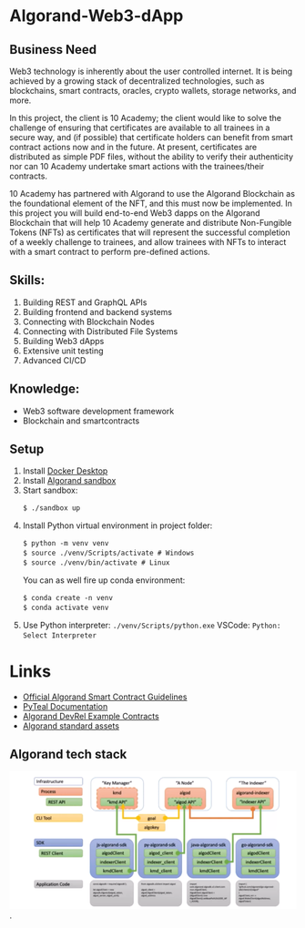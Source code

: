 # Algorand-Web3-dApp

## Business Need
Web3 technology is inherently about the user controlled internet. It is being achieved by a growing stack of decentralized technologies, such as blockchains, smart contracts, oracles, crypto wallets, storage networks, and more.   


In this project, the client is 10 Academy; the client would like to solve the challenge of ensuring that certificates are available to all trainees in a secure way, and (if possible) that certificate holders can benefit from smart contract actions now and in the future.  At present, certificates are distributed as simple PDF files, without the ability to verify their authenticity nor can 10 Academy undertake smart actions with the trainees/their contracts.


10 Academy has partnered with Algorand to use the Algorand Blockchain as the foundational element of the NFT, and this must now be implemented.  In this project you will build end-to-end Web3 dapps on the Algorand Blockchain that will help 10 Academy generate and distribute Non-Fungible Tokens (NFTs) as certificates that will represent the successful completion of a weekly challenge to trainees, and allow trainees with NFTs to interact with a smart contract to perform pre-defined actions.  


## Skills:

1. Building REST and GraphQL APIs
2. Building frontend and backend systems
3. Connecting with Blockchain Nodes
4. Connecting with Distributed File Systems
5. Building Web3 dApps
6. Extensive unit testing 
7. Advanced CI/CD


## Knowledge:
- Web3 software development framework
- Blockchain and smartcontracts

## Setup
1. Install [Docker Desktop](https://www.docker.com/products/docker-desktop)
2. Install [Algorand sandbox](https://github.com/algorand/sandbox)
3. Start sandbox:
    ```txt
    $ ./sandbox up
    ```
4. Install Python virtual environment in project folder:
    ```txt
    $ python -m venv venv
    $ source ./venv/Scripts/activate # Windows
    $ source ./venv/bin/activate # Linux
    ```
    You can as well fire up conda environment:
    ```txt
    $ conda create -n venv
    $ conda activate venv
    ```
5. Use Python interpreter: `./venv/Scripts/python.exe`
    VSCode: `Python: Select Interpreter`

# Links

- [Official Algorand Smart Contract Guidelines](https://developer.algorand.org/docs/get-details/dapps/avm/teal/guidelines/)
- [PyTeal Documentation](https://pyteal.readthedocs.io/en/latest/index.html)
- [Algorand DevRel Example Contracts](https://github.com/algorand/smart-contracts)
- [Algorand standard assets](https://developer.algorand.org/docs/get-details/asa/#receiving-an-asset)



## Algorand tech stack
![Algorand tech stalk](./images/teckstack.PNG "Algo tech stalk").

